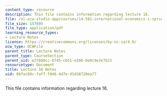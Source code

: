 ```yaml
---
content_type: resource
description: This file contains information regarding lecture 16.
file: /ol-ocw-studio-app/courses/14-581-international-economics-i-spring-2013/06fac88cfafff8464d7ed1d38720ea77_MIT14_581S13_classnotes16.pdf
file_size: 157605
file_type: application/pdf
learning_resource_types:
- Lecture Notes
license: https://creativecommons.org/licenses/by-nc-sa/4.0/
ocw_type: OCWFile
parent_title: Lecture Notes
parent_type: CourseSection
parent_uid: e27600cc-8745-cb51-e206-0e8c9e2e7b22
resourcetype: Document
title: Lecture 16 Notes
uid: 06fac88c-faff-f846-4d7e-d1d38720ea77
---
```

This file contains information regarding lecture 16.